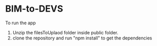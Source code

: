 # BIM-to-DEVS
To run the app
1. Unzip the filesToUplaod folder inside public folder.
2. clone the repository and run "npm install" to get the dependencies

